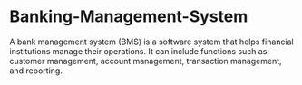 # Banking-Management-System
A bank management system (BMS) is a software system that helps financial institutions manage their operations. It can include functions such as: customer management, account management, transaction management, and reporting.
